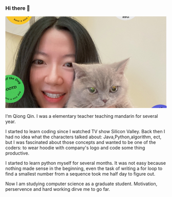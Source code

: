 ### Hi there 👋

![Alt Text](https://github.com/QQuinn03/QQuinn03/blob/main/image_6483441.JPG)

I‘m Qiong Qin. I was a elementary teacher teaching mandarin for several year.

I started to learn coding since I watched TV show Silicon Valley. Back then I had no idea what the characters talked about: Java,Python,algorithm, ect, but I was fascinated about those concepts and wanted to be one of the coders: to wear hoodie with company's logo and code some thing productive. 

I started to learn python myself for several months. It was not easy because nothing made sense in the beginning, even the task of writing a for loop to find a smallest number from a sequence took me half day to figure out.

Now I am studying computer science as a graduate student. Motivation, perservence and hard working dirve me to go far.



